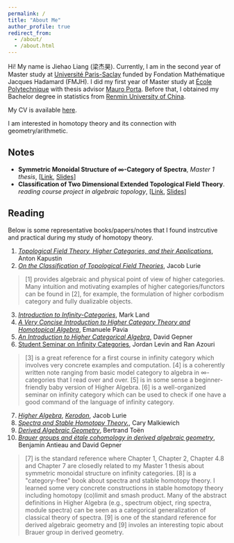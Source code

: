 ```yaml
---
permalink: /
title: "About Me"
author_profile: true
redirect_from: 
  - /about/
  - /about.html
---
```


Hi! My name is Jiehao Liang (梁杰昊). Currently, I am in the second year of Master study at <ins>Université Paris-Saclay</ins> funded by Fondation Mathématique Jacques Hadamard (FMJH). I did my first year of Master study at <ins>École Polytechnique</ins> with thesis advisor [Mauro Porta](https://sites.google.com/view/mauroporta). Before that, I obtained my Bachelor degree in statistics from <ins>Renmin University of China</ins>. 

My CV is available [here](https://drive.google.com/file/d/1m-gMMVMBJvGW2LPWjJJ7HuZ5QY2JM0dB/view?usp=sharing).

I am interested in homotopy theory and its connection with geometry/arithmetic. 

## Notes
* **Symmetric Monoidal Structure of ∞-Category of Spectra**, *Master 1 thesis*, [[Link](https://drive.google.com/file/d/1tyoF19q26ngIW3odZgoA25nxniODcVJV/view?usp=sharing), [Slides](https://drive.google.com/file/d/1_nO83gQ_1nQoSNyaqscGPdqjYL1pKzEb/view?usp=drive_link)]
* **Classification of Two Dimensional Extended Topological Field Theory**. *reading course project in algebraic topology*, [[Link](https://drive.google.com/file/d/1vxmySv75rZJLJOrGMZ7YkaPb-u8Y5tFD/view?usp=sharing), [Slides](https://drive.google.com/file/d/1kRDcc9qV7mW3UMPcc9RVaLYSeLVBIGpD/view?usp=sharing)]

## Reading

Below is some representative books/papers/notes that I found instrcutive and practical during my study of homotopy theory. 

1. [*Topological Field Theory, Higher Categories, and their Applications*](https://arxiv.org/abs/1004.2307), Anton Kapustin
2. [*On the Classification of Topological Field Theories*](https://arxiv.org/abs/0905.0465), Jacob Lurie
> [1] provides algebraic and physical point of view of higher categories. Many intuition and motivating examples of higher categories/functors can be found in [2], for example, the formulation of higher corbodism category and fully dualizable objects.

3. [*Introduction to Infinity-Categories*](https://link.springer.com/book/10.1007/978-3-030-61524-6), Mark Land
4. [*A Very Concise Introduction to Higher Category Theory and Homotopical Algebra*](https://static1.squarespace.com/static/63e4f6c7360c356e958ca05f/t/65a27663dce9490f3b962efb/1705145957150/higher+category+theory.pdf), Emanuele Pavia
5. [*An Introduction to Higher Categorical Algebra*](https://arxiv.org/abs/1907.02904), David Gepner
6. [Student Seminar on Infinity Categories](https://sites.google.com/view/jordanlevin/teaching/infinity-categories), Jordan Levin and Ran Azouri
> [3] is a great reference for a first course in infinity category which involves very concrete examples and computation. [4] is a coherently written note ranging from basic model category to algebra in $\infty$-categories that I read over and over. [5] is in some sense a beginner-friendly baby version of Higher Algebra. [6] is a well-organized seminar on infinity category which can be used to check if one have a good command of the language of infinity category.

7. [*Higher Algebra*](https://people.math.harvard.edu/~lurie/papers/HA.pdf), [*Kerodon*](https://kerodon.net/), Jacob Lurie
8. [*Spectra and Stable Homotopy Theory.*](https://people.math.binghamton.edu/malkiewich/spectra_book_draft.pdf), Cary Malkiewich
9. [*Derived Algebraic Geometry*](https://perso.math.univ-toulouse.fr/btoen/files/2012/04/dag-ems.pdf), Bertrand Toën
10. [*Brauer groups and étale cohomology in derived algebraic geometry*](https://arxiv.org/pdf/1210.0290), Benjamin Antieau and David Gepner
> [7] is the standard reference where Chapter 1, Chapter 2, Chapter 4.8 and Chapter 7 are closedly related to my Master 1 thesis about symmetric monoidal structure on infinity categories. [8] is a "category-free" book about spectra and stable homotopy theory. I learned some very concrete constructions in stable homotopy theory including homotopy (co)limit and smash product. Many of the abstract definitions in Higher Algebra (e.g., spectrum object, ring spectra, module spectra) can be seen as a categorical generalization of classical theory of spectra. [9] is one of the standard reference for derived algebraic geometry and [9] involes an interesting topic about Brauer group in derived geometry.
